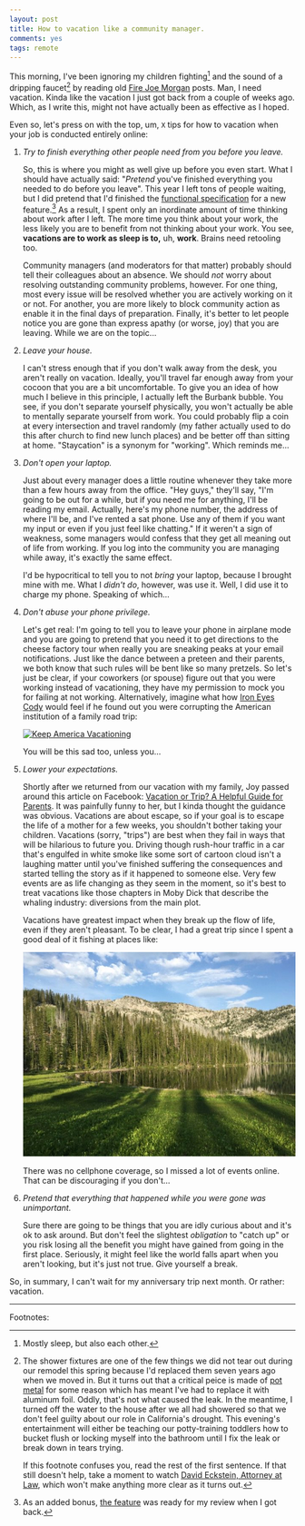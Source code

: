 ```yaml
---
layout: post
title: How to vacation like a community manager.
comments: yes
tags: remote
---
```


This morning, I've been ignoring my children fighting[^1] and the
sound of a dripping faucet[^2] by reading old
[Fire Joe Morgan](https://www.firejoemorgan.com/) posts. Man, I need
vacation. Kinda like the vacation I just got back from a couple of
weeks ago. Which, as I write this, might not have actually been as
effective as I hoped.

Even so, let's press on with the top, um, `X` tips for how to vacation
when your job is conducted entirely online:

1. _Try to finish everything other people need from you before you leave._

   So, this is where you might as well give up before you even
   start. What I should have actually said: "_Pretend_ you've
   finished everything you needed to do before you leave". This year I
   left tons of people waiting, but I did pretend that I'd finished
   the
   [functional specification](https://www.joelonsoftware.com/articles/fog0000000035.html)
   for a new feature.[^3] As a result, I spent only an inordinate amount
   of time thinking about work after I left. The more time
   you think about your work, the less likely you are to benefit from
   not thinking about your work. You see, **vacations are to work as
   sleep is to,** uh, **work**. Brains need retooling too. 

   Community managers (and moderators for that matter) probably should
   tell their colleagues about an absence. We should _not_ worry about
   resolving outstanding community problems, however. For one thing,
   most every issue will be resolved whether you are actively working
   on it or not. For another, you are more likely to block community
   action as enable it in the final days of preparation. Finally, it's
   better to let people notice you are gone than express apathy (or
   worse, joy) that you are leaving. While we are on the topic...
   
2. _Leave your house._

   I can't stress enough that if you don't walk away from the desk,
   you aren't really on vacation. Ideally, you'll travel far enough
   away from your cocoon that you are a bit uncomfortable. To give you
   an idea of how much I believe in this principle, I actually left
   the Burbank bubble. You see, if you don't separate yourself
   physically, you won't actually be able to mentally separate
   yourself from work. You could probably flip a coin at every
   intersection and travel randomly (my father actually used to do
   this after church to find new lunch places) and be better off than
   sitting at home. "Staycation" is a synonym for "working". Which
   reminds me...

3. _Don't open your laptop._

   Just about every manager does a little routine whenever they take
   more than a few hours away from the office. "Hey guys," they'll
   say, "I'm going to be out for a while, but if you need me for
   anything, I'll be reading my email. Actually, here's my phone
   number, the address of where I'll be, and I've rented a sat
   phone. Use any of them if you want my input or even if you just
   feel like chatting." If it weren't a sign of weakness, some
   managers would confess that they get all meaning out of life from
   working. If you log into the community you are managing while
   away, it's exactly the same effect.

   I'd be hypocritical to tell you to not _bring_ your laptop, because
   I brought mine with me. What I _didn't do_, however, was use
   it. Well, I did use it to charge my phone. Speaking of which...

4. _Don't abuse your phone privilege._

   Let's get real: I'm going to tell you to leave your phone in
   airplane mode and you are going to pretend that you need it to get
   directions to the cheese factory tour when really you are sneaking
   peaks at your email notifications. Just like the dance between a
   preteen and their parents, we both know that such rules will be
   bent like so many pretzels. So let's just be clear, if your
   coworkers (or spouse) figure out that you were working instead of
   vacationing, they have my permission to mock you for failing at not
   working. Alternatively, imagine what how
   [Iron Eyes Cody](https://en.wikipedia.org/wiki/Iron_Eyes_Cody)
   would feel if he found out you were corrupting the American
   institution of a family road trip:

   [![Keep America Vacationing](https://upload.wikimedia.org/wikipedia/en/c/ce/People_Start_Pollution_-_1971_Ad.jpg)](https://en.wikipedia.org/wiki/Keep_America_Beautiful)

   You will be this sad too, unless you...

5. _Lower your expectations._

    Shortly after we returned from our vacation with my family, Joy
    passed around this article on Facebook:
    [Vacation or Trip? A Helpful Guide for Parents](https://www.huffingtonpost.com/m-blazoned/vacation-or-trip-a-helpful-guide-for-parents_b_7789310.html). It
    was painfully funny to her, but I kinda thought the guidance was
    obvious. Vacations are about escape, so if your goal is to escape
    the life of a mother for a few weeks, you shouldn't bother taking
    your children. Vacations (sorry, "trips") are best when they fail
    in ways that will be hilarious to future you. Driving though
    rush-hour traffic in a car that's engulfed in white smoke like
    some sort of cartoon cloud isn't a laughing matter until you've
    finished suffering the consequences and started telling the story
    as if it happened to someone else. Very few events are as life
    changing as they seem in the moment, so it's best to treat
    vacations like those chapters in Moby Dick that describe the
    whaling industry: diversions from the main plot.

    Vacations have greatest impact when they break up the flow of
    life, even if they aren't pleasant. To be clear, I had a great
    trip since I spent a good deal of it fishing at places like:

    ![Upper Hazard](/images/upper_hazard.jpg)

    There was no cellphone coverage, so I missed a lot of events
    online. That can be discouraging if you don't...

6. _Pretend that everything that happened while you were gone was unimportant._

   Sure there are going to be things that you are idly curious about
   and it's ok to ask around. But don't feel the slightest
   _obligation_ to "catch up" or you risk losing all the benefit you
   might have gained from going in the first place. Seriously, it
   might feel like the world falls apart when you aren't looking, but
   it's just not true. Give yourself a break.

So, in summary, I can't wait for my anniversary trip next month. Or
rather: vacation.

---

Footnotes:

[^1]: Mostly sleep, but also each other.

[^2]: The shower fixtures are one of the few things we did not tear
      out during our remodel this spring because I'd replaced them
      seven years ago when we moved in. But it turns out that a
      critical peice is made of
      [pot metal](https://en.wikipedia.org/wiki/Pot_metal) for some
      reason which has meant I've had to replace it with aluminum
      foil. Oddly, that's not what caused the leak. In the meantime, I
      turned off the water to the house after we all had showered so
      that we don't feel guilty about our role in California's
      drought. This evening's entertainment will either be teaching
      our potty-training toddlers how to bucket flush or locking
      myself into the bathroom until I fix the leak or break down in
      tears trying.

      If this footnote confuses you, read the rest of the first
      sentence. If that still doesn't help, take a moment to watch
      [David Eckstein, Attorney at Law](https://www.si.com/mlb/strike-zone/2013/10/25/david-eckstein-parks-and-recreation),
      which won't make anything more clear as it turns out.

[^3]: As an added bonus,
     [the feature](https://meta.stackexchange.com/questions/260849/proposed-micro-privilege-site-analytics)
     was ready for my review when I got back.

<!--  LocalWords:  LocalWords Eckstein  html staycation jpg wikipedia
 -->
<!--  LocalWords:  Moby
 -->
